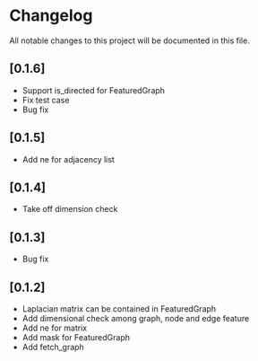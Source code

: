 # Changelog

All notable changes to this project will be documented in this file.

## [0.1.6]

- Support is_directed for FeaturedGraph
- Fix test case
- Bug fix

## [0.1.5]

- Add ne for adjacency list

## [0.1.4]

- Take off dimension check

## [0.1.3]

- Bug fix

## [0.1.2]

- Laplacian matrix can be contained in FeaturedGraph
- Add dimensional check among graph, node and edge feature
- Add ne for matrix
- Add mask for FeaturedGraph
- Add fetch_graph
